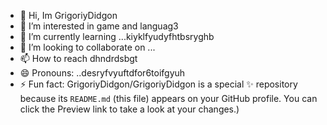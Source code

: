 - 👋 Hi, Im GrigoriyDidgon
- 👀 I’m interested in game and languag3
- 🌱 I’m currently learning ...kiyklfyudyfhtbsryghb
- 💞️ I’m looking to collaborate on ...
- 📫 How to reach dhndrdsbgt
- 😄 Pronouns: ..desryfvyuftdfor6toifgyuh
- ⚡ Fun fact:
GrigoriyDidgon/GrigoriyDidgon is a special ✨ repository because its `README.md` (this file) appears on your GitHub profile.
You can click the Preview link to take a look at your changes.)
